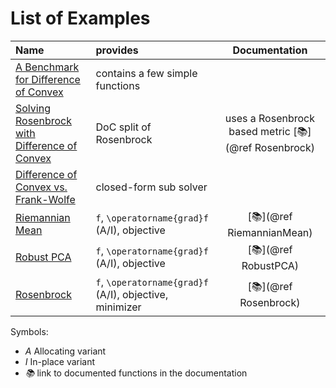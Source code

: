 # List of Examples

| Name                                            | provides            | Documentation |
|:------------------------------------------------|:--------------------|:---------------:|
| [A Benchmark for Difference of Convex](Difference-of-Convex-Benchmark.md)   | contains a few simple functions | |
| [Solving Rosenbrock with Difference of Convex](Difference-of-Convex-Rosenbrock.md)   | DoC split of Rosenbrock | uses a Rosenbrock based metric [📚](@ref Rosenbrock) |
| [Difference of Convex vs. Frank-Wolfe](Difference-of-Convex-Frank-Wolfe.md) | closed-form sub solver | |
| [Riemannian Mean](Riemannian-mean.md)   | ``f``, ``\operatorname{grad}f`` (A/I), objective | [📚](@ref RiemannianMean) |
| [Robust PCA](Robust-PCA.md)   | ``f``, ``\operatorname{grad}f`` (A/I), objective | [📚](@ref RobustPCA) |
| [Rosenbrock](Rosenbrock.md)   | ``f``, ``\operatorname{grad}f`` (A/I), objective, minimizer | [📚](@ref Rosenbrock) |

Symbols:
* _A_ Allocating variant
* _I_ In-place variant
* _📚_ link to documented functions in the documentation